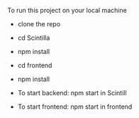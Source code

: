  To run this project on your local machine
- clone the repo
- cd Scintilla
- npm install
- cd frontend
- npm install

- To start backend: npm start in Scintill
- To start frontend: npm start in frontend
